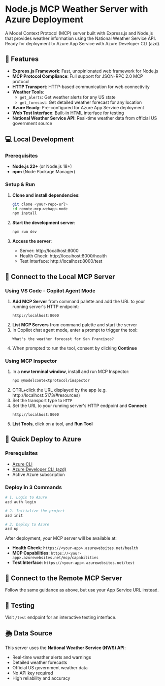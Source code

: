 # Node.js MCP Weather Server with Azure Deployment

A Model Context Protocol (MCP) server built with Express.js and Node.js that provides weather information using the National Weather Service API. Ready for deployment to Azure App Service with Azure Developer CLI (azd).

## 🌟 Features

- **Express.js Framework**: Fast, unopinionated web framework for Node.js
- **MCP Protocol Compliance**: Full support for JSON-RPC 2.0 MCP protocol
- **HTTP Transport**: HTTP-based communication for web connectivity
- **Weather Tools**:
  - `get_alerts`: Get weather alerts for any US state
  - `get_forecast`: Get detailed weather forecast for any location
- **Azure Ready**: Pre-configured for Azure App Service deployment
- **Web Test Interface**: Built-in HTML interface for testing
- **National Weather Service API**: Real-time weather data from official US government source

## 💻 Local Development

### Prerequisites
- **Node.js 22+** (or Node.js 18+)
- **npm** (Node Package Manager)

### Setup & Run

1. **Clone and install dependencies**:
   ```bash
   git clone <your-repo-url>
   cd remote-mcp-webapp-node
   npm install
   ```

2. **Start the development server**:
   ```bash
   npm run dev
   ```

3. **Access the server**:
   - Server: http://localhost:8000
   - Health Check: http://localhost:8000/health
   - Test Interface: http://localhost:8000/test

## 🔌 Connect to the Local MCP Server

### Using VS Code - Copilot Agent Mode

1. **Add MCP Server** from command palette and add the URL to your running server's HTTP endpoint:
   ```
   http://localhost:8000
   ```
2. **List MCP Servers** from command palette and start the server
3. In Copilot chat agent mode, enter a prompt to trigger the tool:
   ```
   What's the weather forecast for San Francisco?
   ```
4. When prompted to run the tool, consent by clicking **Continue**

### Using MCP Inspector

1. In a **new terminal window**, install and run MCP Inspector:
   ```bash
   npx @modelcontextprotocol/inspector
   ```
2. CTRL+click the URL displayed by the app (e.g. http://localhost:5173/#resources)
3. Set the transport type to `HTTP`
4. Set the URL to your running server's HTTP endpoint and **Connect**:
   ```
   http://localhost:8000
   ```
5. **List Tools**, click on a tool, and **Run Tool**

## 🚀 Quick Deploy to Azure

### Prerequisites
- [Azure CLI](https://docs.microsoft.com/en-us/cli/azure/install-azure-cli)
- [Azure Developer CLI (azd)](https://learn.microsoft.com/en-us/azure/developer/azure-developer-cli/install-azd)
- Active Azure subscription

### Deploy in 3 Commands

```bash
# 1. Login to Azure
azd auth login

# 2. Initialize the project
azd init

# 3. Deploy to Azure
azd up
```

After deployment, your MCP server will be available at:
- **Health Check**: `https://<your-app>.azurewebsites.net/health`
- **MCP Capabilities**: `https://<your-app>.azurewebsites.net/mcp/capabilities`
- **Test Interface**: `https://<your-app>.azurewebsites.net/test`

## 🔌 Connect to the Remote MCP Server

Follow the same guidance as above, but use your App Service URL instead.

## 🧪 Testing

Visit `/test` endpoint for an interactive testing interface.

## 🌦️ Data Source

This server uses the **National Weather Service (NWS) API**:
- Real-time weather alerts and warnings
- Detailed weather forecasts
- Official US government weather data  
- No API key required
- High reliability and accuracy